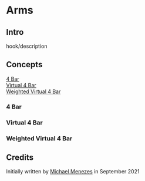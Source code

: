 # Arms

## Intro

hook/description


## Concepts

[4 Bar](#4-bar)\
[Virtual 4 Bar](#virtual-4-bar)\
[Weighted Virtual 4 Bar](#weighted-virtual-4-bar)

### 4 Bar

### Virtual 4 Bar

### Weighted Virtual 4 Bar


## Credits

Initially written by [Michael Menezes](https://github.com/Menezmic21/) in September 2021
